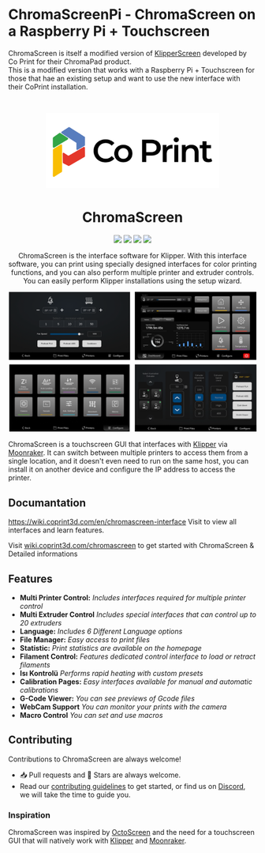 <h1>ChromaScreenPi - ChromaScreen on a Raspberry Pi + Touchscreen</h1>

ChromaScreen is itself a modified version of [KlipperScreen](https://github.com/KlipperScreen/KlipperScreen) developed by Co Print for their ChromaPad product.   
This is a modified version that works with a Raspberry Pi + Touchscreen for those that hae an existing setup and want to use the new interface with their CoPrint installation.

<br>

<p align="center">
  <a>
    <img src="https://github.com/coprint/Wiki/blob/main/images/coprintblacklogo.png?raw=true" alt='Mainsail logo' height="152">
    <h1 align="center">ChromaScreen</h1>
  </a>
</p>

<p align="center">
    <a>
     <img src="https://img.shields.io/github/downloads/coprint/ChromaScreen/total?style=flat-square">
  </a>
  <a>
 <img src="https://img.shields.io/github/stars/coprint/ChromaScreen?style=flat-square">
  </a>
<a>
      <img src="https://img.shields.io/github/last-commit/coprint/ChromaScreen?style=flat-square">
</a>
  <a>
    <img src="https://img.shields.io/github/repo-size/coprint/ChromaScreen?style=flat-square">
  </a>
</p>

 
<p align="center">
  ChromaScreen is the interface software for Klipper. With this interface software, you can print using specially designed interfaces for color printing functions, and you can also perform multiple printer and extruder controls. You can easily perform Klipper installations using the setup wizard.
</p>
<p align="center">

<img src="https://github.com/coprint/Wiki/blob/main/images/charkaplansiz.png?raw=true">


ChromaScreen is a touchscreen GUI that interfaces with [Klipper](https://github.com/kevinOConnor/klipper) via [Moonraker](https://github.com/arksine/moonraker). It can switch between multiple printers to access them from a single location, and it doesn't even need to run on the same host, you can install it on another device and configure the IP address to access the printer.
## Documantation

https://wiki.coprint3d.com/en/chromascreen-interface Visit to view all interfaces and learn features.

Visit [wiki.coprint3d.com/chromascreen](https://wiki.coprint3d.com/series-2/chromascreen) to get started with ChromaScreen & Detailed informations


## Features

- **Multi Printer Control:** _Includes interfaces required for multiple printer control_
- **Multi Extruder Control** _Includes special interfaces that can control up to 20 extruders_
- **Language:** _Includes 6 Different Language options_
- **File Manager:** _Easy access to print files_
- **Statistic:** _Print statistics are available on the homepage_
- **Filament Control:** _Features dedicated control interface to load or retract filaments_
- **Isı Kontrolü** _Performs rapid heating with custom presets_
- **Calibration Pages:** _Easy interfaces available for manual and automatic calibrations_
- **G-Code Viewer:** _You can see previews of Gcode files_
- **WebCam Support** _You can monitor your prints with the camera_
- **Macro Control** _You can set and use macros_

## Contributing

Contributions to ChromaScreen are always welcome!

- 📥 Pull requests and 🌟 Stars are always welcome.
- Read our [contributing guidelines](https://github.com/coprint/ChromaScreen/blob/main/CONTRIBUTINF.md) to get started,
   or find us on [Discord](https://discord.com/invite/5f8gGDkDgN), we will take the time to guide you.

### Inspiration
ChromaScreen was inspired by [OctoScreen](https://github.com/Z-Bolt/OctoScreen/) and the need for a touchscreen GUI that
will natively work with [Klipper](https://github.com/kevinOConnor/klipper) and [Moonraker](https://github.com/arksine/moonraker).
